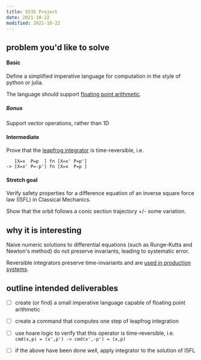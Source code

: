 ```yaml
---
title: 5535 Project
date: 2021-10-22
modified: 2021-10-22
---
```



## problem you'd like to solve

#### Basic

Define a simplified imperative language for computation in the style of python or julia.

The language should support [floating point arithmetic](https://coq.inria.fr/library/Coq.Floats.PrimFloat.html).

##### Bonus

Support vector operations, rather than 1D

#### Intermediate

Prove that the [leapfrog integrator](http://www.physics.drexel.edu/~steve/Courses/Comp_Phys/Integrators/leapfrog/) is time-reversible, i.e.

```
   [X=x  P=p  ] fn [X=x' P=p']
-> [X=x' P=-p'] fn [X=x  P=p ]
```

#### Stretch goal

Verify safety properties for a difference equation of an inverse square force law (ISFL) in Classical Mechanics.

Show that the orbit follows a conic section trajectory +/- some variation.

## why it is interesting

Naive numeric solutions to differential equations (such as Runge-Kutta and Newton's method) do not preserve invariants, leading to systematic error.

Reversible integrators preserve time-invariants and are [used in production systems](https://github.com/tensorflow/probability/blob/e62e20f3852f28c79c7dcdb2761ed1ddf8affb9b/tensorflow_probability/python/mcmc/internal/leapfrog_integrator.py).

## outline intended deliverables

- [ ] create (or find) a small imperative language capable of floating point arithmetic
- [ ] create a command that computes one step of leapfrog integration
- [ ] use hoare logic to verify that this operator is time-reversible, i.e. `cmd(x,p) = (x',p') -> cmd(x',-p') = (x,p)`
- [ ] if the above have been done well, apply integrator to the solution of ISFL

